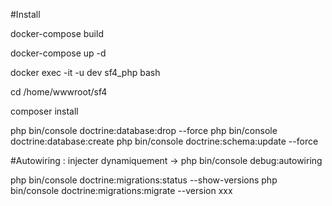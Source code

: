 #Install

docker-compose build

docker-compose up -d

docker exec -it -u dev sf4_php bash

cd /home/wwwroot/sf4

composer install

php bin/console doctrine:database:drop --force
php bin/console doctrine:database:create
php bin/console doctrine:schema:update --force

#Autowiring : injecter dynamiquement -> php bin/console debug:autowiring

php bin/console doctrine:migrations:status --show-versions
php bin/console doctrine:migrations:migrate --version xxx




